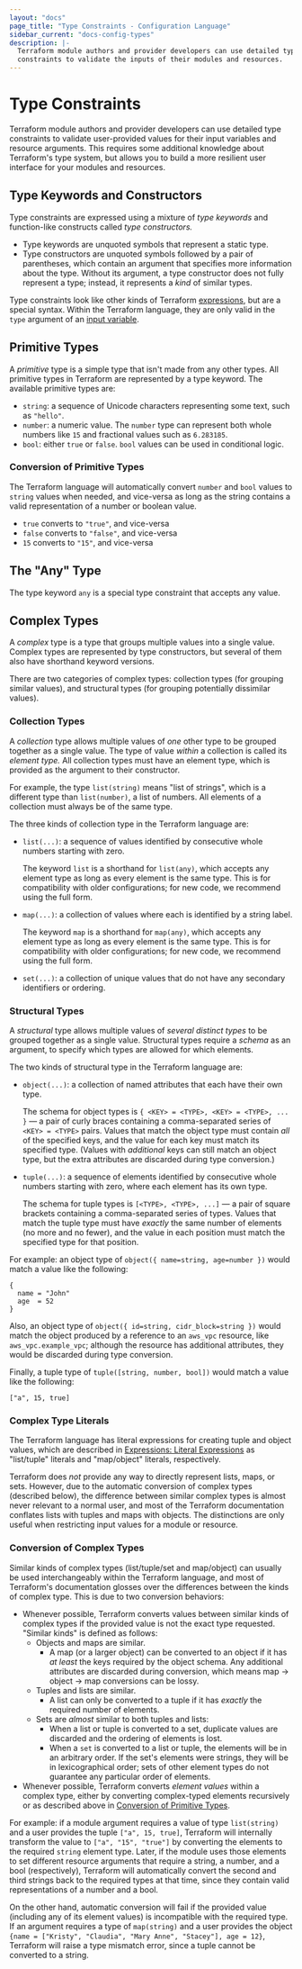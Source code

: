 ```yaml
---
layout: "docs"
page_title: "Type Constraints - Configuration Language"
sidebar_current: "docs-config-types"
description: |-
  Terraform module authors and provider developers can use detailed type
  constraints to validate the inputs of their modules and resources.
---
```


# Type Constraints

Terraform module authors and provider developers can use detailed type
constraints to validate user-provided values for their input variables and
resource arguments. This requires some additional knowledge about Terraform's
type system, but allows you to build a more resilient user interface for your
modules and resources.

## Type Keywords and Constructors

Type constraints are expressed using a mixture of _type keywords_ and
function-like constructs called _type constructors._

* Type keywords are unquoted symbols that represent a static type.
* Type constructors are unquoted symbols followed by a pair of
  parentheses, which contain an argument that specifies more information about
  the type. Without its argument, a type constructor does not fully
  represent a type; instead, it represents a _kind_ of similar types.

Type constraints look like other kinds of Terraform
[expressions](./expressions.html), but are a special syntax. Within the
Terraform language, they are only valid in the `type` argument of an
[input variable](./variables.html).

## Primitive Types

A _primitive_ type is a simple type that isn't made from any other types. All
primitive types in Terraform are represented by a type keyword. The available
primitive types are:

* `string`: a sequence of Unicode characters representing some text, such
  as `"hello"`.
* `number`: a numeric value. The `number` type can represent both whole
  numbers like `15` and fractional values such as `6.283185`.
* `bool`: either `true` or `false`. `bool` values can be used in conditional
  logic.

### Conversion of Primitive Types

The Terraform language will automatically convert `number` and `bool` values
to `string` values when needed, and vice-versa as long as the string contains
a valid representation of a number or boolean value.

* `true` converts to `"true"`, and vice-versa
* `false` converts to `"false"`, and vice-versa
* `15` converts to `"15"`, and vice-versa

## The "Any" Type

The type keyword `any` is a special type constraint that accepts any value.

## Complex Types

A _complex_ type is a type that groups multiple values into a single value.
Complex types are represented by type constructors, but several of them
also have shorthand keyword versions.

There are two categories of complex types: collection types (for grouping
similar values), and structural types (for grouping potentially dissimilar
values).

### Collection Types

A _collection_ type allows multiple values of _one_ other type to be grouped
together as a single value. The type of value _within_ a collection is called
its _element type._ All collection types must have an element type, which is
provided as the argument to their constructor.

For example, the type `list(string)` means "list of strings", which is a
different type than `list(number)`, a list of numbers. All elements of a
collection must always be of the same type.

The three kinds of collection type in the Terraform language are:

* `list(...)`: a sequence of values identified by consecutive whole numbers
  starting with zero.

    The keyword `list` is a shorthand for `list(any)`, which accepts any
    element type as long as every element is the same type. This is for
    compatibility with older configurations; for new code, we recommend using
    the full form.
* `map(...)`: a collection of values where each is identified by a string label.

    The keyword `map` is a shorthand for `map(any)`, which accepts any
    element type as long as every element is the same type. This is for
    compatibility with older configurations; for new code, we recommend using
    the full form.
* `set(...)`: a collection of unique values that do not have any secondary
  identifiers or ordering.

### Structural Types

A _structural_ type allows multiple values of _several distinct types_ to be
grouped together as a single value. Structural types require a _schema_ as an
argument, to specify which types are allowed for which elements.

The two kinds of structural type in the Terraform language are:

* `object(...)`: a collection of named attributes that each have their own type.

    The schema for object types is `{ <KEY> = <TYPE>, <KEY> = <TYPE>, ... }` — a
    pair of curly braces containing a comma-separated series of `<KEY> = <TYPE>`
    pairs. Values that match the object type must contain _all_ of the specified
    keys, and the value for each key must match its specified type. (Values with
    _additional_ keys can still match an object type, but the extra attributes
    are discarded during type conversion.)
* `tuple(...)`: a sequence of elements identified by consecutive whole
  numbers starting with zero, where each element has its own type.

    The schema for tuple types is `[<TYPE>, <TYPE>, ...]` — a pair of square
    brackets containing a comma-separated series of types. Values that match the
    tuple type must have _exactly_ the same number of elements (no more and no
    fewer), and the value in each position must match the specified type for
    that position.

For example: an object type of `object({ name=string, age=number })` would match
a value like the following:

```hcl
{
  name = "John"
  age  = 52
}
```

Also, an object type of `object({ id=string, cidr_block=string })` would match
the object produced by a reference to an `aws_vpc` resource, like
`aws_vpc.example_vpc`; although the resource has additional attributes, they
would be discarded during type conversion.

Finally, a tuple type of `tuple([string, number, bool])` would match a value
like the following:

```hcl
["a", 15, true]
```

### Complex Type Literals

The Terraform language has literal expressions for creating tuple and object
values, which are described in
[Expressions: Literal Expressions](./expressions.html#literal-expressions) as
"list/tuple" literals and "map/object" literals, respectively.

Terraform does _not_ provide any way to directly represent lists, maps, or sets.
However, due to the automatic conversion of complex types (described below), the
difference between similar complex types is almost never relevant to a normal
user, and most of the Terraform documentation conflates lists with tuples and
maps with objects. The distinctions are only useful when restricting input
values for a module or resource.

### Conversion of Complex Types

Similar kinds of complex types (list/tuple/set and map/object) can usually be
used interchangeably within the Terraform language, and most of Terraform's
documentation glosses over the differences between the kinds of complex type.
This is due to two conversion behaviors:

* Whenever possible, Terraform converts values between similar kinds of complex
  types if the provided value is not the exact type requested. "Similar kinds"
  is defined as follows:
    * Objects and maps are similar.
        * A map (or a larger object) can be converted to an object if it has
          _at least_ the keys required by the object schema. Any additional
          attributes are discarded during conversion, which means map -> object
          -> map conversions can be lossy.
    * Tuples and lists are similar.
        * A list can only be converted to a tuple if it has _exactly_ the
          required number of elements.
    * Sets are _almost_ similar to both tuples and lists:
        * When a list or tuple is converted to a set, duplicate values are
          discarded and the ordering of elements is lost.
        * When a `set` is converted to a list or tuple, the elements will be
          in an arbitrary order. If the set's elements were strings, they will
          be in lexicographical order; sets of other element types do not
          guarantee any particular order of elements.
* Whenever possible, Terraform converts _element values_ within a complex type,
  either by converting complex-typed elements recursively or as described above
  in [Conversion of Primitive Types](#conversion-of-primitive-types).

For example: if a module argument requires a value of type `list(string)` and a
user provides the tuple `["a", 15, true]`, Terraform will internally transform
the value to `["a", "15", "true"]` by converting the elements to the required
`string` element type. Later, if the module uses those elements to set different
resource arguments that require a string, a number, and a bool (respectively),
Terraform will automatically convert the second and third strings back to the
required types at that time, since they contain valid representations of a
number and a bool.

On the other hand, automatic conversion will fail if the provided value
(including any of its element values) is incompatible with the required type. If
an argument requires a type of `map(string)` and a user provides the object
`{name = ["Kristy", "Claudia", "Mary Anne", "Stacey"], age = 12}`, Terraform
will raise a type mismatch error, since a tuple cannot be converted to a string.
